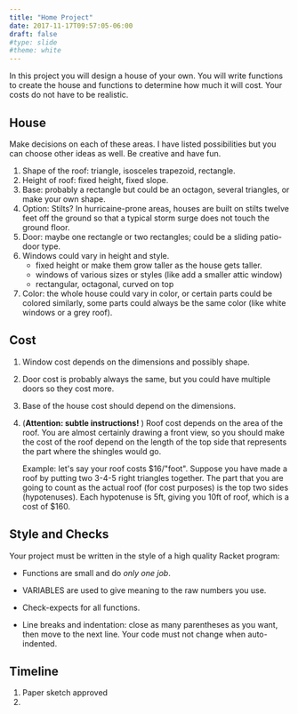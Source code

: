 ```yaml
---
title: "Home Project"
date: 2017-11-17T09:57:05-06:00
draft: false
#type: slide
#theme: white
---
```


In this project you will design a house of your own. You will write functions to create the house and functions to determine how much it will cost. Your costs do not have to be realistic. 

## House

Make decisions on each of these areas. I have listed possibilities but
you can choose other ideas as well. Be creative and have fun.

1. Shape of the roof: triangle, isosceles trapezoid, rectangle.
2. Height of roof: fixed height, fixed slope.
3. Base: probably a rectangle but could be an octagon, several triangles, or make your own shape.
4. Option: Stilts? In hurricaine-prone areas, houses are built on stilts twelve feet off the ground so that a typical storm surge does not touch the ground floor.
5. Door: maybe one rectangle or two rectangles; could be a sliding patio-door type.
6. Windows could vary in height and style.
    - fixed height or make them grow taller as the house gets taller.
    - windows of various sizes or styles (like add a smaller attic window)
    - rectangular, octagonal, curved on top
7. Color: the whole house could vary in color, or certain parts could be colored similarly, some parts could always be the same color (like white windows or a grey roof).

## Cost 

1. Window cost depends on the dimensions and possibly shape.
2. Door cost is probably always the same, but you could have multiple doors so they cost more. 
3. Base of the house cost should depend on the dimensions. 
4. (**Attention: subtle instructions!** ) 
Roof cost depends on the area of the roof. You are almost certainly drawing a front view, so you should make the cost of the roof depend on the length of the top side that represents the part where the shingles would go. 

    Example: let's say your roof costs $16/"foot". Suppose you have made a roof by putting two 3-4-5 right triangles together. The part that you are going to count as the actual roof (for cost purposes) is the top two sides (hypotenuses). Each hypotenuse is 5ft, giving you 10ft of roof, which is a cost of $160.
    
## Style and Checks

Your project must be written in the style of a high quality Racket program:

* Functions are small and do _only one job_.

* VARIABLES are used to give meaning to the raw numbers you use.

* Check-expects for all functions.

* Line breaks and indentation: close as many parentheses as you want,
  then move to the next line. Your code must not change when
  auto-indented.
  
  
## Timeline

1. Paper sketch approved
2. 
